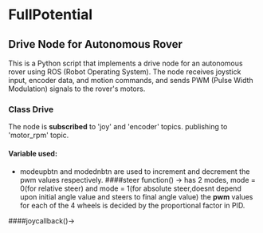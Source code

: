 # FullPotential
## Drive Node for Autonomous Rover
This is a Python script that implements a drive node for an autonomous rover using ROS (Robot Operating System). The node receives joystick input, encoder data, and motion commands, and sends PWM (Pulse Width Modulation) signals to the rover's motors.
### Class Drive
The node is **subscribed** to 'joy' and 'encoder' topics. publishing to 'motor_rpm' topic.
#### Variable used:
 * modeupbtn and modednbtn are used to increment and decrement the pwm values respectively.
####steer function() -> has 2 modes, mode = 0(for relative steer) and mode = 1(for absolute steer,doesnt depend upon initial angle value and steers to final angle value)
the **pwm** values for each of the 4 wheels is decided by the proportional factor in PID.

####joycallback()->


